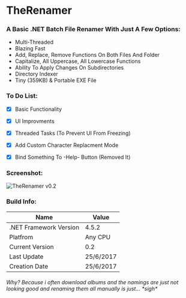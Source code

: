 # TheRenamer

### A Basic .NET Batch File Renamer With Just A Few Options:
* Multi-Threaded
* Blazing Fast
* Add, Replace, Remove Functions On Both Files And Folder
* Capitalize, All Uppercase, All Lowercase Functions
* Ability To Apply Changes On Subdirectories
* Directory Indexer
* Tiny (359KB) & Portable EXE File




### To Do List:
- [X] Basic Functionality
- [X] UI Improvments
- [X] Threaded Tasks (To Prevent UI From Freezing)
- [X] Add Custom Character Replacment Mode
- [X] Bind Something To -Help- Button (Removed It)



### Screenshot:

![TheRenamer v0.2](https://github.com/thebitbrine/TheRenamer/blob/master/Screenshots/TheRenamer_v0.2.JPG)




### Build Info:
Name | Value
------------ | -------------
.NET Framework Version | 4.5.2
Platfrom | Any CPU
Current Version | 0.2
Last Update | 25/6/2017
Creation Date | 25/6/2017



###### Why? Because i often download albums and the namings are just not looking good and renaming them all manually is just... \*sigh\*
